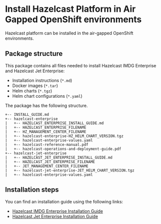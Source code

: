 # Install Hazelcast Platform in Air Gapped OpenShift environments

Hazelcast platform can be installed in the air-gapped OpenShift environments.

## Package structure

This package contains all files needed to install Hazelcast IMDG Enterprise and Hazelcast Jet Enterprise:
* Installation instructions (`*.md`)
* Docker images (`*.tar`)
* Helm charts (`*.tgz`)
* Helm chart configurations (`*.yaml`)

The package has the following structure.

    +-- INSTALL_GUIDE.md
    +-- hazelcast-enterprise
    |   +-- HAZELCAST_ENTERPRISE_INSTALL_GUIDE.md
    |   +-- HAZELCAST_ENTERPRISE_FILENAME
    |   +-- HZ_MANAGEMENT_CENTER_FILENAME
    |   +-- hazelcast-enterprise-HZ_HELM_CHART_VERSION.tgz
    |   +-- hazelcast-enterprise-values.yaml
    |   +-- hazelcast-reference-manual.pdf
    |   +-- hazelcast-operations-and-deployment-guide.pdf
    +-- hazelcast-jet-enterprise
    |   +-- HAZELCAST_JET_ENTERPRISE_INSTALL_GUIDE.md
    |   +-- HAZELCAST_JET_ENTERPRISE_FILENAME
    |   +-- JET_MANAGEMENT_CENTER_FILENAME
    |   +-- hazelcast-jet-enterprise-JET_HELM_CHART_VERSION.tgz
    |   +-- hazelcast-enterprise-values.yaml

## Installation steps

You can find an installation guide using the following links:
* [Hazelcast IMDG Enterprise Installation Guide](hazelcast-enterprise/HAZELCAST_ENTERPRISE_INSTALL_GUIDE.md)
* [Hazelcast Jet Enterprise Installation Guide](hazelcast-jet-enterprise/HAZELCAST_JET_ENTERPRISE_INSTALL_GUIDE.md)
